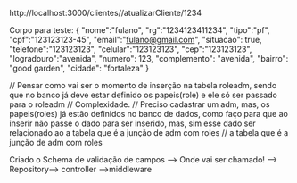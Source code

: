 
http://localhost:3000/clientes//atualizarCliente/1234

Corpo para teste:
{
	"nome":"fulano",
	"rg":"1234123411234",
	"tipo":"pf",
	"cpf":"123123123-45",
	"email":"fulano@gmail.com",
	"situacao": true,
	"telefone":"123123123",
	"celular":"123123123",
	"cep":"123123123",
	"logradouro":"avenida",
	"numero": 123,
	"complemento": "avenida",
	"bairro": "good garden",
	"cidade": "fortaleza"
}

// Pensar como vai ser o momento de inserção na tabela roleadm, sendo que no banco já deve estar definido os papeis(role) e ele só ser passado para o roleadm
// Complexidade.
// Preciso cadastrar um adm, mas, os papeis(roles) já estão definidos no banco de dados, como faço para que ao inserir não passe o dado para ser inserido, mas, sim esse dado ser relacionado ao a tabela que é a junção de adm com roles
//  a tabela que é a junção de adm com roles

Criado o Schema de validação de campos --> Onde vai ser chamado! -->
Repository--> controller -->middleware